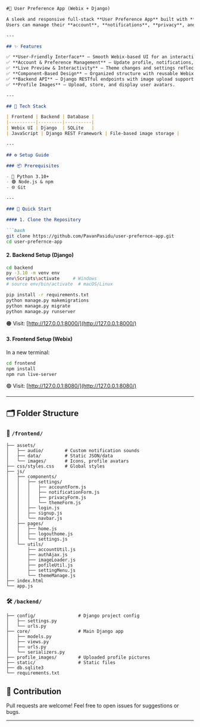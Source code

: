 ````markdown
#🚀 User Preference App (Webix + Django)

A sleek and responsive full-stack **User Preference App** built with **Webix** for the frontend and **Django** for the backend.  
Users can manage their **account**, **notifications**, **privacy**, and **theme settings** easily.

---

## ✨ Features

✅ **User-Friendly Interface** – Smooth Webix-based UI for an interactive experience.  
✅ **Account & Preference Management** – Update profile, notifications, privacy, and appearance.  
✅ **Live Preview & Interactivity** – Theme changes and settings reflect in real-time.  
✅ **Component-Based Design** – Organized structure with reusable Webix modules.  
✅ **Backend API** – Django RESTful endpoints with image upload support.  
✅ **Profile Images** – Upload, store, and display user avatars.

---

## 🧰 Tech Stack

| Frontend | Backend | Database |
|----------|---------|----------|
| Webix UI | Django  | SQLite   |
| JavaScript | Django REST Framework | File-based image storage |

---

## ⚙️ Setup Guide

### 📦 Prerequisites

- 🐍 Python 3.10+
- 🟢 Node.js & npm
- 🌐 Git

---

### 🚀 Quick Start

#### 1. Clone the Repository

```bash
git clone https://github.com/PavanPasidu/user-prefernce-app.git
cd user-prefernce-app
````

#### 2. Backend Setup (Django)

```bash
cd backend
py -3.10 -m venv env
env\Scripts\activate     # Windows
# source env/bin/activate  # macOS/Linux

pip install -r requirements.txt
python manage.py makemigrations
python manage.py migrate
python manage.py runserver
```

🟠 Visit: [http://127.0.0.1:8000/](http://127.0.0.1:8000/)

#### 3. Frontend Setup (Webix)

In a new terminal:

```bash
cd frontend
npm install
npm run live-server
```

🟢 Visit: [http://127.0.0.1:8080/](http://127.0.0.1:8080/)

---

## 🗂️ Folder Structure

### 📁 `/frontend/`

```
├── assets/
│   ├── audio/        # Custom notification sounds
│   ├── data/         # Static JSON/data
│   └── images/       # Icons, profile avatars
├── css/styles.css    # Global styles
├── js/
│   ├── components/
│   │   ├── settings/
│   │   │   ├── accountForm.js
│   │   │   ├── notificationForm.js
│   │   │   ├── privacyForm.js
│   │   │   └── themeForm.js
│   │   ├── login.js
│   │   ├── signup.js
│   │   └── navbar.js
│   ├── pages/
│   │   ├── home.js
│   │   ├── logouthome.js
│   │   └── settings.js
│   └── utils/
│       ├── accountUtil.js
│       ├── authAjax.js
│       ├── imageLoader.js
│       ├── pofileUtil.js
│       ├── settingMenu.js
│       └── themeManage.js
├── index.html
└── app.js
```

### 🛠️ `/backend/`

```
├── config/                # Django project config
│   ├── settings.py
│   └── urls.py
├── core/                  # Main Django app
│   ├── models.py
│   ├── views.py
│   ├── urls.py
│   └── serializers.py
├── profile_images/        # Uploaded profile pictures
├── static/                # Static files
├── db.sqlite3
└── requirements.txt
```


## 🤝 Contribution

Pull requests are welcome!
Feel free to open issues for suggestions or bugs.

---



